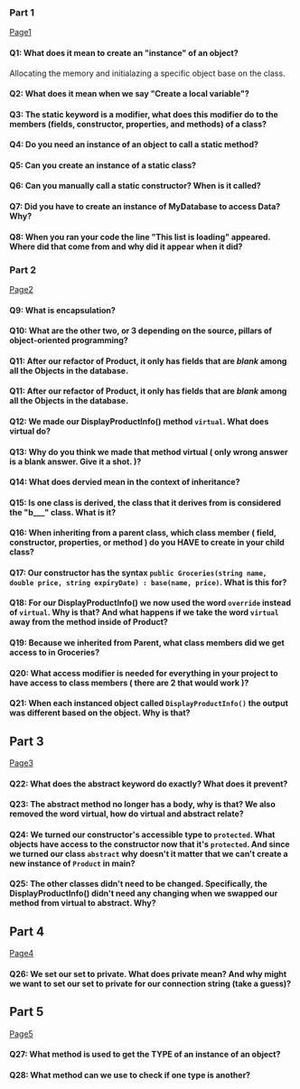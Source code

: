 ﻿### Part 1
[Page1](Training/Page1.md)

#### Q1: What does it mean to create an "instance" of an object?
Allocating the memory and initialazing a specific object base on the class.
#### Q2: What does it mean when we say "Create a local variable"?

#### Q3: The static keyword is a modifier, what does this modifier do to the members (fields, constructor, properties, and methods) of a class?
#### Q4: Do you need an instance of an object to call a static method?
#### Q5: Can you create an instance of a static class?
#### Q6: Can you manually call a static constructor? When is it called?
#### Q7: Did you have to create an instance of MyDatabase to access Data? Why?
#### Q8: When you ran your code the line "This list is loading" appeared. Where did that come from and why did it appear when it did?

### Part 2
[Page2](Training/Page2.md)

#### Q9: What is encapsulation?
#### Q10: What are the other two, or 3 depending on the source, pillars of object-oriented programming?
#### Q11: After our refactor of Product, it only has fields that are _blank_ among all the Objects in the database.
#### Q11: After our refactor of Product, it only has fields that are _blank_ among all the Objects in the database.
#### Q12: We made our DisplayProductInfo() method `virtual`. What does virtual do?
#### Q13: Why do you think we made that method virtual ( only wrong answer is a blank answer. Give it a shot. )?
#### Q14: What does dervied mean in the context of inheritance?
#### Q15: Is one class is derived, the class that it derives from is considered the "b___" class. What is it?
#### Q16: When inheriting from a parent class, which class member ( field, constructor, properties, or method ) do you HAVE to create in your child class?
#### Q17: Our constructor has the syntax `public Groceries(string name, double price, string expiryDate) : base(name, price)`. What is this for?
#### Q18: For our DisplayProductInfo() we now used the word `override` instead of `virtual`. Why is that? And what happens if we take the word `virtual` away from the method inside of Product?
#### Q19: Because we inherited from Parent, what class members did we get access to in Groceries?
#### Q20: What access modifier is needed for everything in your project to have access to class members ( there are 2 that would work )?
#### Q21: When each instanced object called `DisplayProductInfo()` the output was different based on the object. Why is that?

## Part 3
[Page3](Training/Page3.md)

#### Q22: What does the abstract keyword do exactly? What does it prevent?
#### Q23: The abstract method no longer has a body, why is that? We also removed the word virtual, how do virtual and abstract relate?
#### Q24: We turned our constructor's accessible type to `protected`. What objects have access to the constructor now that it's `protected`. And since we turned our class `abstract` why doesn't it matter that we can't create a new instance of `Product` in main?
#### Q25: The other classes didn't need to be changed. Specifically, the DisplayProductInfo() didn't need any changing when we swapped our method from virtual to abstract. Why?

## Part 4
[Page4](Training/Page4.md)

#### Q26: We set our set to private. What does private mean? And why might we want to set our set to private for our connection string (take a guess)?

## Part 5
[Page5](Training/Page5.md)

#### Q27: What method is used to get the TYPE of an instance of an object?
#### Q28: What method can we use to check if one type is another?